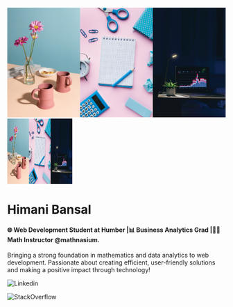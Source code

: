 ![Himani's photo](./himani.png)
<img src="./himani.png" alt="This is my vibe. Welcome to my Github Account!" width="150" height="150">

# Himani Bansal

#### 🌐 Web Development Student at Humber |📊 Business Analytics Grad |🧑‍🏫 Math Instructor @mathnasium. 

Bringing a strong foundation in mathematics and data analytics to web development. Passionate about creating efficient, user-friendly solutions and making a positive impact through technology!

![[Linkedin](./LinkedIn_icon.svg.png)](https://www.linkedin.com/in/himani-bansal-8bb2532a4/)

![[StackOverflow](./Stack_Overflow_icon.svg.png)](https://stackoverflow.com/users/27218588/himani-bansal)
